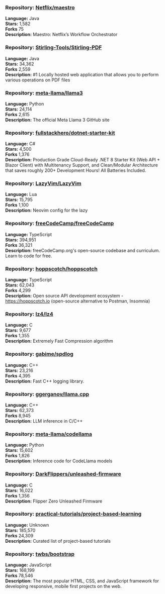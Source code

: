 ### **Repository:** [Netflix/maestro](https://github.com/Netflix/maestro)  

**Language:** Java  
**Stars:** 1,582  
**Forks** 75  
**Description:** Maestro: Netflix’s Workflow Orchestrator  

### **Repository:** [Stirling-Tools/Stirling-PDF](https://github.com/Stirling-Tools/Stirling-PDF)  

**Language:** Java  
**Stars:** 34,362  
**Forks** 2,559  
**Description:** #1 Locally hosted web application that allows you to perform various operations on PDF files  

### **Repository:** [meta-llama/llama3](https://github.com/meta-llama/llama3)  

**Language:** Python  
**Stars:** 24,114  
**Forks** 2,615  
**Description:** The official Meta Llama 3 GitHub site  

### **Repository:** [fullstackhero/dotnet-starter-kit](https://github.com/fullstackhero/dotnet-starter-kit)  

**Language:** C#  
**Stars:** 4,500  
**Forks** 1,376  
**Description:** Production Grade Cloud-Ready .NET 8 Starter Kit (Web API + Blazor Client) with Multitenancy Support, and Clean/Modular Architecture that saves roughly 200+ Development Hours! All Batteries Included.  

### **Repository:** [LazyVim/LazyVim](https://github.com/LazyVim/LazyVim)  

**Language:** Lua  
**Stars:** 15,795  
**Forks** 1,100  
**Description:** Neovim config for the lazy  

### **Repository:** [freeCodeCamp/freeCodeCamp](https://github.com/freeCodeCamp/freeCodeCamp)  

**Language:** TypeScript  
**Stars:** 394,951  
**Forks** 36,321  
**Description:** freeCodeCamp.org's open-source codebase and curriculum. Learn to code for free.  

### **Repository:** [hoppscotch/hoppscotch](https://github.com/hoppscotch/hoppscotch)  

**Language:** TypeScript  
**Stars:** 62,043  
**Forks** 4,299  
**Description:** Open source API development ecosystem - https://hoppscotch.io (open-source alternative to Postman, Insomnia)  

### **Repository:** [lz4/lz4](https://github.com/lz4/lz4)  

**Language:** C  
**Stars:** 9,677  
**Forks** 1,355  
**Description:** Extremely Fast Compression algorithm  

### **Repository:** [gabime/spdlog](https://github.com/gabime/spdlog)  

**Language:** C++  
**Stars:** 23,216  
**Forks** 4,395  
**Description:** Fast C++ logging library.  

### **Repository:** [ggerganov/llama.cpp](https://github.com/ggerganov/llama.cpp)  

**Language:** C++  
**Stars:** 62,373  
**Forks** 8,945  
**Description:** LLM inference in C/C++  

### **Repository:** [meta-llama/codellama](https://github.com/meta-llama/codellama)  

**Language:** Python  
**Stars:** 15,602  
**Forks** 1,826  
**Description:** Inference code for CodeLlama models  

### **Repository:** [DarkFlippers/unleashed-firmware](https://github.com/DarkFlippers/unleashed-firmware)  

**Language:** C  
**Stars:** 16,022  
**Forks** 1,356  
**Description:** Flipper Zero Unleashed Firmware  

### **Repository:** [practical-tutorials/project-based-learning](https://github.com/practical-tutorials/project-based-learning)  

**Language:** Unknown  
**Stars:** 185,570  
**Forks** 24,309  
**Description:** Curated list of project-based tutorials  

### **Repository:** [twbs/bootstrap](https://github.com/twbs/bootstrap)  

**Language:** JavaScript  
**Stars:** 168,199  
**Forks** 78,546  
**Description:** The most popular HTML, CSS, and JavaScript framework for developing responsive, mobile first projects on the web.  

